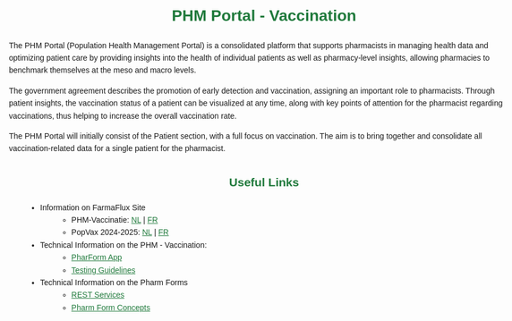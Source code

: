 <div>
  
  <style>
    body {
      font-family: Calibri, sans-serif;
      line-height: 1.6;
      max-width: 960px;
      margin: auto;
      padding: 1.5rem;
    }
  
    h1, h2 {
      color: #207a3c;
      text-align: center;
      margin-top: 2rem;
    }
  
    img {
      display: block;
      margin: 1rem auto;
    }
  
    i {
      display: block;
      text-align: center;
      font-style: italic;
      font-size: 1.1rem;
      color: #555;
    }
  
    ul, ol {
      margin-left: 2rem;
    }
  
    a {
      color: #207a3c;
    }
  
    a:hover {
      text-decoration: underline;
    }
  </style>
   
  # PHM Portal - Vaccination
  The PHM Portal (Population Health Management Portal) is a consolidated platform that supports pharmacists in managing health data and optimizing patient care by providing insights into the health of individual patients as well as pharmacy-level insights, allowing pharmacies to benchmark themselves at the meso and macro levels.
  
  The government agreement describes the promotion of early detection and vaccination, assigning an important role to pharmacists. Through patient insights, the vaccination status of a patient can be visualized at any time, along with key points of attention for the pharmacist regarding vaccinations, thus helping to increase the overall vaccination rate.
  
  The PHM Portal will initially consist of the Patient section, with a full focus on vaccination. The aim is to bring together and consolidate all vaccination-related data for a single patient for the pharmacist.
  
  ## Useful Links
  - Information on FarmaFlux Site
      - PHM-Vaccinatie: [NL](https://www.farmaflux.be/nl-BE/CareInitiatives/VACC/phm-vaccinatie~248NL) | [FR](https://www.farmaflux.be/fr-BE/CareInitiatives/VACC/phm-vaccination~248FR)
      - PopVax 2024-2025: [NL](https://www.farmaflux.be/nl-BE/CareInitiatives/VACC/popvax-2024-2025~249FR) | [FR](https://www.farmaflux.be/fr-BE/CareInitiatives/VACC/popvax-2024-2025~249FR)
  - Technical Information on the PHM - Vaccination: 
    - [PharForm App](PharmForm_PHM.md)
    - [Testing Guidelines](Testing_PHM.md)
  - Technical Information on the Pharm Forms
    - [REST Services](https://apbcommunity.atlassian.net/wiki/spaces/FLUX/pages/105251339/Pharm+Forms+-+REST+Services)
    - [Pharm Form Concepts](https://apbcommunity.atlassian.net/wiki/spaces/FLUX/pages/105251325/Pharm+Form+Concepts)
   
      
</div>
